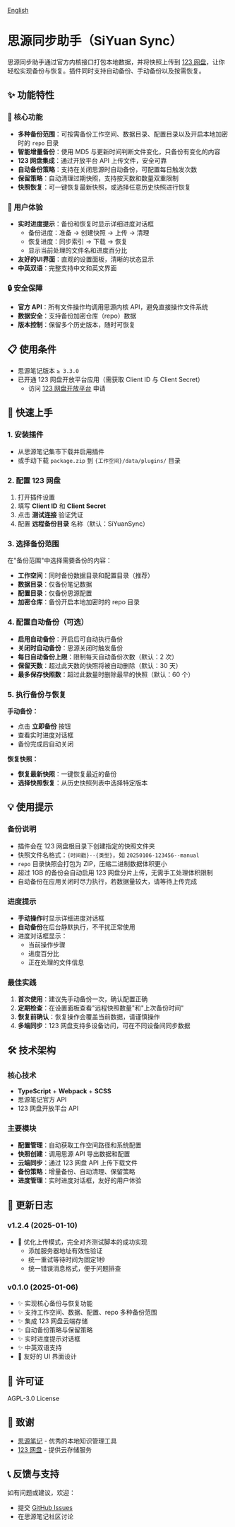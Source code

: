 [English](./README.md)

# 思源同步助手（SiYuan Sync）

思源同步助手通过官方内核接口打包本地数据，并将快照上传到 [123 网盘](https://www.123pan.com/)，让你轻松实现备份与恢复。插件同时支持自动备份、手动备份以及按需恢复。

## ✨ 功能特性

### 🎯 核心功能

- **多种备份范围**：可按需备份工作空间、数据目录、配置目录以及开启本地加密时的 `repo` 目录
- **智能增量备份**：使用 MD5 与更新时间判断文件变化，只备份有变化的内容
- **123 网盘集成**：通过开放平台 API 上传文件，安全可靠
- **自动备份策略**：支持在关闭思源时自动备份，可配置每日触发次数
- **保留策略**：自动清理过期快照，支持按天数和数量双重限制
- **快照恢复**：可一键恢复最新快照，或选择任意历史快照进行恢复

### 🚀 用户体验

- **实时进度提示**：备份和恢复时显示详细进度对话框
  - 备份进度：准备 → 创建快照 → 上传 → 清理
  - 恢复进度：同步索引 → 下载 → 恢复
  - 显示当前处理的文件名和进度百分比
- **友好的UI界面**：直观的设置面板，清晰的状态显示
- **中英双语**：完整支持中文和英文界面

### 🔒 安全保障

- **官方 API**：所有文件操作均调用思源内核 API，避免直接操作文件系统
- **数据安全**：支持备份加密仓库（repo）数据
- **版本控制**：保留多个历史版本，随时可恢复

## 📋 使用条件

- 思源笔记版本 `≥ 3.3.0`
- 已开通 123 网盘开放平台应用（需获取 Client ID 与 Client Secret）
  - 访问 [123 网盘开放平台](https://www.123pan.com/openapi) 申请

## 🚀 快速上手

### 1. 安装插件

- 从思源笔记集市下载并启用插件
- 或手动下载 `package.zip` 到 `{工作空间}/data/plugins/` 目录

### 2. 配置 123 网盘

1. 打开插件设置
2. 填写 **Client ID** 和 **Client Secret**
3. 点击 **测试连接** 验证凭证
4. 配置 **远程备份目录** 名称（默认：SiYuanSync）

### 3. 选择备份范围

在"备份范围"中选择需要备份的内容：

- **工作空间**：同时备份数据目录和配置目录（推荐）
- **数据目录**：仅备份笔记数据
- **配置目录**：仅备份思源配置
- **加密仓库**：备份开启本地加密时的 repo 目录

### 4. 配置自动备份（可选）

- **启用自动备份**：开启后可自动执行备份
- **关闭时自动备份**：思源关闭时触发备份
- **每日自动备份上限**：限制每天自动备份次数（默认：2 次）
- **保留天数**：超过此天数的快照将被自动删除（默认：30 天）
- **最多保存快照数**：超过此数量时删除最早的快照（默认：60 个）

### 5. 执行备份与恢复

**手动备份：**
- 点击 **立即备份** 按钮
- 查看实时进度对话框
- 备份完成后自动关闭

**恢复快照：**
- **恢复最新快照**：一键恢复最近的备份
- **选择快照恢复**：从历史快照列表中选择特定版本

## 💡 使用提示

### 备份说明

- 插件会在 123 网盘根目录下创建指定的快照文件夹
- 快照文件名格式：`{时间戳}--{类型}`，如 `20250106-123456--manual`
- `repo` 目录快照会打包为 ZIP，压缩二进制数据体积更小
- 超过 1GB 的备份会自动启用 123 网盘分片上传，无需手工处理体积限制
- 自动备份在应用关闭时尽力执行，若数据量较大，请等待上传完成

### 进度提示

- **手动操作**时显示详细进度对话框
- **自动备份**在后台静默执行，不干扰正常使用
- 进度对话框显示：
  - 当前操作步骤
  - 进度百分比
  - 正在处理的文件信息

### 最佳实践

1. **首次使用**：建议先手动备份一次，确认配置正确
2. **定期检查**：在设置面板查看"远程快照数量"和"上次备份时间"
3. **恢复前确认**：恢复操作会覆盖当前数据，请谨慎操作
4. **多端同步**：123 网盘支持多设备访问，可在不同设备间同步数据

## 🛠️ 技术架构

### 核心技术

- **TypeScript** + **Webpack** + **SCSS**
- 思源笔记官方 API
- 123 网盘开放平台 API

### 主要模块

- **配置管理**：自动获取工作空间路径和系统配置
- **快照创建**：调用思源 API 导出数据和配置
- **云端同步**：通过 123 网盘 API 上传下载文件
- **备份策略**：增量备份、自动清理、保留策略
- **进度管理**：实时进度对话框，友好的用户体验

## 🔄 更新日志

### v1.2.4 (2025-01-10)

- 🔧 优化上传模式，完全对齐测试脚本的成功实现
  - 添加服务器地址有效性验证
  - 统一重试等待时间为固定1秒
  - 统一错误消息格式，便于问题排查

### v0.1.0 (2025-01-06)

- ✨ 实现核心备份与恢复功能
- ✨ 支持工作空间、数据、配置、repo 多种备份范围
- ✨ 集成 123 网盘云端存储
- ✨ 自动备份策略与保留策略
- ✨ 实时进度提示对话框
- ✨ 中英双语支持
- 🎨 友好的 UI 界面设计

## 📄 许可证

AGPL-3.0 License

## 🙏 致谢

- [思源笔记](https://github.com/siyuan-note/siyuan) - 优秀的本地知识管理工具
- [123 网盘](https://www.123pan.com/) - 提供云存储服务

## 📞 反馈与支持

如有问题或建议，欢迎：
- 提交 [GitHub Issues](https://github.com/lkb/siyuan-sync/issues)
- 在思源笔记社区讨论
